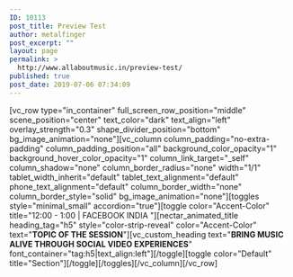 ```yaml
---
ID: 10113
post_title: Preview Test
author: metalfinger
post_excerpt: ""
layout: page
permalink: >
  http://www.allaboutmusic.in/preview-test/
published: true
post_date: 2019-07-06 07:34:09
---
```

<p>[vc_row type="in_container" full_screen_row_position="middle" scene_position="center" text_color="dark" text_align="left" overlay_strength="0.3" shape_divider_position="bottom" bg_image_animation="none"][vc_column column_padding="no-extra-padding" column_padding_position="all" background_color_opacity="1" background_hover_color_opacity="1" column_link_target="_self" column_shadow="none" column_border_radius="none" width="1/1" tablet_width_inherit="default" tablet_text_alignment="default" phone_text_alignment="default" column_border_width="none" column_border_style="solid" bg_image_animation="none"][toggles style="minimal_small" accordion="true"][toggle color="Accent-Color" title="12:00 - 1:00    |    FACEBOOK INDIA   "][nectar_animated_title heading_tag="h5" style="color-strip-reveal" color="Accent-Color" text="<b>TOPIC OF THE SESSION</b>"][vc_custom_heading text="<b>BRING MUSIC ALIVE THROUGH SOCIAL VIDEO EXPERIENCES</b>" font_container="tag:h5|text_align:left"][/toggle][toggle color="Default" title="Section"][/toggle][/toggles][/vc_column][/vc_row]</p>